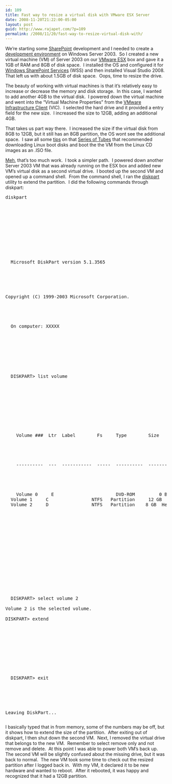 ```yaml
---
id: 109
title: Fast way to resize a virtual disk with VMware ESX Server
date: 2008-11-20T21:22:00-05:00
layout: post
guid: http://www.rajapet.com/?p=109
permalink: /2008/11/20/fast-way-to-resize-virtual-disk-with/
---
```

We’re starting some [SharePoint](http://en.wikipedia.org/wiki/Sharepoint) development and I needed to create a [development environment](http://weblogs.asp.net/erobillard/archive/2007/02/23/build-a-sharepoint-development-machine.aspx) on Windows Server 2003.  So I created a new virtual machine (VM) of Server 2003 on our [VMware ESX](http://en.wikipedia.org/wiki/VMware_ESX) box and gave it a 1GB of RAM and 8GB of disk space.  I installed the OS and configured it for [Windows SharePoint Services](http://en.wikipedia.org/wiki/Windows_SharePoint_Services) (WSS) and then installed Visual Studio 2008.  That left us with about 1.5GB of disk space.  Oops, time to resize the drive.

The beauty of working with virtual machines is that it’s relatively easy to increase or decrease the memory and disk storage.  In this case, I wanted to add another 4GB to the virtual disk.  I powered down the virtual machine and went into the “Virtual Machine Properties” from the [VMware Infrastructure Client](http://www.vmware.com/products/vi/) (VIC).  I selected the hard drive and it provided a entry field for the new size.  I increased the size to 12GB, adding an additional 4GB.

That takes us part way there.  I increased the size if the virtual disk from 8GB to 12GB, but it still has an 8GB partition, the OS wont see the additional space.  I saw all some [tips](http://vmware-land.com/Resizing_Virtual_Disks.html) on that [Series of Tubes](http://seriesoftubes.net/archives/2-Its-Not-A-Truck...Its-A-Series-Of-Tubes.html) that recommended downloading Linux boot disks and boot the the VM from the Linux CD images as an .ISO file.

[Meh](http://news.yahoo.com/s/ap/20081117/ap_on_re_eu/eu_britain_new_word), that’s too much work.  I took a simpler path.  I powered down another Server 2003 VM that was already running on the ESX box and added new VM’s virtual disk as a second virtual drive.  I booted up the second VM and opened up a command shell.  From the command shell, I ran the [diskpart](http://technet.microsoft.com/en-us/library/cc766465.aspx) utility to extend the partition.  I did the following commands through diskpart:</p> 

<pre>diskpart

<p>
  
</p>

<br />

<p>
  Microsoft DiskPart version 5.1.3565
</p>

<p>
            <br />Copyright (C) 1999-2003 Microsoft Corporation.
</p>

<p>
  On computer: XXXXX
</p>

<br /><br />

<p>
  DISKPART> list volume
</p>

<p>
   
</p>

<p>
    Volume ###  Ltr  Label        Fs     Type        Size     Status     Info
</p>

<p>
    ----------  ---  -----------  -----  ----------  -------  ---------  --------
</p>

<p>
    Volume 0     E                       DVD-ROM         0 B<br />  Volume 1     C                NTFS   Partition     12 GB  Healthy    Boot<br />  Volume 2     D                NTFS   Partition    8 GB  Healthy
</p>

<p>
  <br /> 
</p>

<p>
   
</p>

<p>
  DISKPART> select volume 2 <br />  <br />Volume 2 is the selected volume.<br />  <br />DISKPART> extend
</p>

<p>
   
</p>

<p>
  DISKPART> exit
</p>

<p>
         <br />Leaving DiskPart...
</p></pre>

I basically typed that in from memory, some of the numbers may be off, but it shows how to extend the size of the partition.  After exiting out of diskpart, I then shut down the second VM.  Next, I removed the virtual drive that belongs to the new VM.  Remember to select remove only and not remove and delete.  At this point I was able to power both VM’s back up.  The second VM will be slightly confused about the missing drive, but it was back to normal.  The new VM took some time to check out the resized partition after I logged back in.  With my VM, it declared it to be new hardware and wanted to reboot.  After it rebooted, it was happy and recognized that it had a 12GB partition.